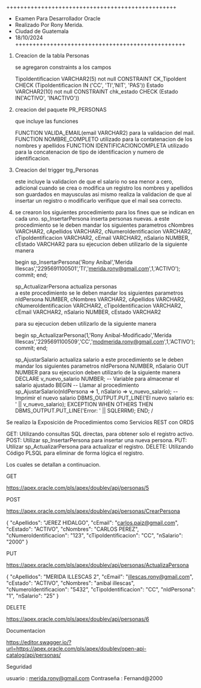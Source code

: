 +++++++++++++++++++++++++++++++++++++++++++++++++
+ Examen Para Desarrollador Oracle
+ Realizado Por Rony Merida.
+ Ciudad de Guatemala
+ 18/10/2024
+++++++++++++++++++++++++++++++++++++++++++++++++

1. Creacion de la tabla Personas
   
   se agregaron constraints a los campos 
   
   TipoIdentificacion   VARCHAR2(5)    not null CONSTRAINT CK_TipoIdent CHECK (TipoIdentificacion IN ('CC', 'TI','NIT', 'PAS'))
   Estado               VARCHAR2(10)   not null CONSTRAINT chk_estado CHECK (Estado IN('ACTIVO', 'INACTIVO'))

2. creacion del paquete PR_PERSONAS

   que incluye las funciones 

   FUNCTION  VALIDA_EMAIL(email VARCHAR2) para la validacion del mail.
   FUNCTION NOMBRE_COMPLETO   utilizado para la contatenacion de los nombres y apellidos
   FUNCTION IDENTIFICACIONCOMPLETA utilizado para la concatenacion de tipo de identificacion y numero de identificacion.
   
3. Creacion del trigger trg_Personas  
   
   este incluye la validacion de que el salario no sea menor a cero,
   adicional cuando se crea o modifica un registro los nombres y apellidos son guardados en mayusculas
   asi mismo realiza la validacion de que al insertar un registro o modificarlo verifique que el mail sea correcto.

4. se crearon los siguientes procedimiento para los fines que se indican en cada uno.
   sp_InsertarPersona   inserta personas nuevas.
    a este procedimiento se le deben mandar los siguientes parametros cNombres              VARCHAR2,
                                                                      cApellidos            VARCHAR2,
                                                                      cNumeroIdentificacion VARCHAR2,
                                                                      cTipoIdentificacion   VARCHAR2,
                                                                      cEmail                VARCHAR2,
                                                                      nSalario              NUMBER,
                                                                      cEstado               VARCHAR2
	para su ejecucion deben utilizarlo de la siguiente manera
	
	begin
      sp_InsertarPersona('Rony Anibal','Merida Illescas','2295691100501','TI','merida.rony@gmail.com',1,'ACTIVO');
      commit;
    end;																  
													   
   sp_ActualizarPersona actualiza personas  
   a este procedimiento se le deben mandar los siguientes parametros nIdPersona   NUMBER,
                                                                     cNombres              VARCHAR2,
                                                                     cApellidos            VARCHAR2,
                                                                     cNumeroIdentificacion VARCHAR2,
                                                                     cTipoIdentificacion   VARCHAR2,
                                                                     cEmail                VARCHAR2,
                                                                     nSalario              NUMBER,
                                                                     cEstado               VARCHAR2

	para su ejecucion deben utilizarlo de la siguiente manera
	
	begin
      sp_ActualizarPersona(1,'Rony Anibal-Modificado','Merida Illescas','2295691100509','CC','modmerida.rony@gmail.com',1,'ACTIVO');
      commit;
    end;
   
    sp_AjustarSalario    actualiza salario 
    a este procedimiento se le deben mandar los siguientes parametros nIdPersona NUMBER,
                                                                     nSalario   OUT NUMBER
	para su ejecucion deben utilizarlo de la siguiente manera																 
    DECLARE
      v_nuevo_salario NUMBER; -- Variable para almacenar el salario ajustado
    BEGIN
      -- Llamar al procedimiento
      sp_AjustarSalario(nIdPersona => 1, nSalario => v_nuevo_salario);
      -- Imprimir el nuevo salario
      DBMS_OUTPUT.PUT_LINE('El nuevo salario es: ' || v_nuevo_salario);
    EXCEPTION
      WHEN OTHERS THEN
        DBMS_OUTPUT.PUT_LINE('Error: ' || SQLERRM);
    END;
    /	
 
 
Se realizo la Exposición de Procedimientos como Servicios REST con ORDS

GET: Utilizando consultas SQL directas, para obtener solo el registro activo.
POST: Utilizar sp_InsertarPersona para insertar una nueva persona.
PUT: Utilizar sp_ActualizarPersona para actualizar el registro.
DELETE: Utilizando Código PLSQL para eliminar de forma lógica el registro.

Los cuales se detallan a continuacion.

 
GET

https://apex.oracle.com/pls/apex/doublev/api/personas/5

POST

https://apex.oracle.com/pls/apex/doublev/api/personas/CrearPersona


{
  "cApellidos": "JEREZ HIDALGO",
  "cEmail": "carlos.paiz@gmail.com",
  "cEstado": "ACTIVO",
  "cNombres": "CARLOS PEREZ",
  "cNumeroIdentificacion": "123",
  "cTipoIdentificacion": "CC",
  "nSalario": "2000"
}

PUT

https://apex.oracle.com/pls/apex/doublev/api/personas/ActualizaPersona

{
  "cApellidos": "MERIDA ILLESCAS 2",
  "cEmail": "illescas.rony@gmail.com",
  "cEstado": "ACTIVO",
  "cNombres": "anibal illescas",
  "cNumeroIdentificacion": "5432",
  "cTipoIdentificacion": "CC",
  "nIdPersona": "1",
  "nSalario": "25"
}

DELETE

https://apex.oracle.com/pls/apex/doublev/api/personas/6


Documentacion

https://editor.swagger.io/?url=https://apex.oracle.com/pls/apex/doublev/open-api-catalog/api/personas/


Seguridad

usuario    :   merida.rony@gmail.com
Contraseña :   Fernand@2000






